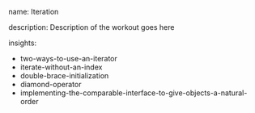 name: Iteration

description: Description of the workout goes here

insights:

- two-ways-to-use-an-iterator
- iterate-without-an-index
- double-brace-initialization
- diamond-operator
- implementing-the-comparable-interface-to-give-objects-a-natural-order
